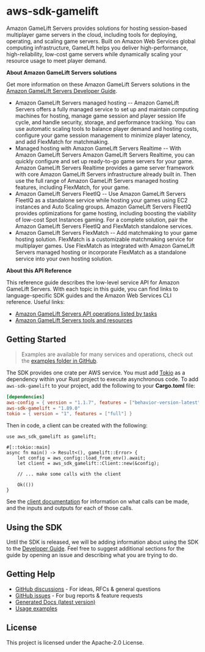 # aws-sdk-gamelift

Amazon GameLift Servers provides solutions for hosting session-based multiplayer game servers in the cloud, including tools for deploying, operating, and scaling game servers. Built on Amazon Web Services global computing infrastructure, GameLift helps you deliver high-performance, high-reliability, low-cost game servers while dynamically scaling your resource usage to meet player demand.

__About Amazon GameLift Servers solutions__

Get more information on these Amazon GameLift Servers solutions in the [Amazon GameLift Servers Developer Guide](https://docs.aws.amazon.com/gamelift/latest/developerguide/).
  - Amazon GameLift Servers managed hosting -- Amazon GameLift Servers offers a fully managed service to set up and maintain computing machines for hosting, manage game session and player session life cycle, and handle security, storage, and performance tracking. You can use automatic scaling tools to balance player demand and hosting costs, configure your game session management to minimize player latency, and add FlexMatch for matchmaking.
  - Managed hosting with Amazon GameLift Servers Realtime -- With Amazon GameLift Servers Amazon GameLift Servers Realtime, you can quickly configure and set up ready-to-go game servers for your game. Amazon GameLift Servers Realtime provides a game server framework with core Amazon GameLift Servers infrastructure already built in. Then use the full range of Amazon GameLift Servers managed hosting features, including FlexMatch, for your game.
  - Amazon GameLift Servers FleetIQ -- Use Amazon GameLift Servers FleetIQ as a standalone service while hosting your games using EC2 instances and Auto Scaling groups. Amazon GameLift Servers FleetIQ provides optimizations for game hosting, including boosting the viability of low-cost Spot Instances gaming. For a complete solution, pair the Amazon GameLift Servers FleetIQ and FlexMatch standalone services.
  - Amazon GameLift Servers FlexMatch -- Add matchmaking to your game hosting solution. FlexMatch is a customizable matchmaking service for multiplayer games. Use FlexMatch as integrated with Amazon GameLift Servers managed hosting or incorporate FlexMatch as a standalone service into your own hosting solution.

__About this API Reference__

This reference guide describes the low-level service API for Amazon GameLift Servers. With each topic in this guide, you can find links to language-specific SDK guides and the Amazon Web Services CLI reference. Useful links:
  - [Amazon GameLift Servers API operations listed by tasks](https://docs.aws.amazon.com/gamelift/latest/developerguide/reference-awssdk.html)
  - [Amazon GameLift Servers tools and resources](https://docs.aws.amazon.com/gamelift/latest/developerguide/gamelift-components.html)

## Getting Started

> Examples are available for many services and operations, check out the
> [examples folder in GitHub](https://github.com/awslabs/aws-sdk-rust/tree/main/examples).

The SDK provides one crate per AWS service. You must add [Tokio](https://crates.io/crates/tokio)
as a dependency within your Rust project to execute asynchronous code. To add `aws-sdk-gamelift` to
your project, add the following to your **Cargo.toml** file:

```toml
[dependencies]
aws-config = { version = "1.1.7", features = ["behavior-version-latest"] }
aws-sdk-gamelift = "1.89.0"
tokio = { version = "1", features = ["full"] }
```

Then in code, a client can be created with the following:

```rust,no_run
use aws_sdk_gamelift as gamelift;

#[::tokio::main]
async fn main() -> Result<(), gamelift::Error> {
    let config = aws_config::load_from_env().await;
    let client = aws_sdk_gamelift::Client::new(&config);

    // ... make some calls with the client

    Ok(())
}
```

See the [client documentation](https://docs.rs/aws-sdk-gamelift/latest/aws_sdk_gamelift/client/struct.Client.html)
for information on what calls can be made, and the inputs and outputs for each of those calls.

## Using the SDK

Until the SDK is released, we will be adding information about using the SDK to the
[Developer Guide](https://docs.aws.amazon.com/sdk-for-rust/latest/dg/welcome.html). Feel free to suggest
additional sections for the guide by opening an issue and describing what you are trying to do.

## Getting Help

* [GitHub discussions](https://github.com/awslabs/aws-sdk-rust/discussions) - For ideas, RFCs & general questions
* [GitHub issues](https://github.com/awslabs/aws-sdk-rust/issues/new/choose) - For bug reports & feature requests
* [Generated Docs (latest version)](https://awslabs.github.io/aws-sdk-rust/)
* [Usage examples](https://github.com/awslabs/aws-sdk-rust/tree/main/examples)

## License

This project is licensed under the Apache-2.0 License.

